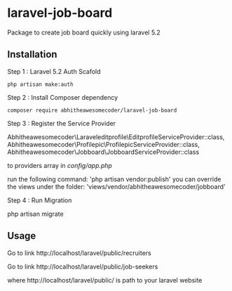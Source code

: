 # laravel-job-board
Package to create job board quickly using laravel 5.2

## Installation

Step 1 : Laravel 5.2 Auth Scafold

    php artisan make:auth
    

Step 2 : Install Composer dependency

    composer require abhitheawesomecoder/laravel-job-board

Step 3 : Register the Service Provider

  Abhitheawesomecoder\Laraveleditprofile\EditprofileServiceProvider::class,
  Abhitheawesomecoder\Profilepic\ProfilepicServiceProvider::class,
  Abhitheawesomecoder\Jobboard\JobboardServiceProvider::class

to providers array in *config/app.php*

run the following command: 'php artisan vendor:publish' you can override the views under the folder: 'views/vendor/abhitheawesomecoder/jobboard' 

Step 4 : Run Migration

php artisan migrate

## Usage

Go to link http://localhost/laravel/public/recruiters

Go to link http://localhost/laravel/public/job-seekers

where http://localhost/laravel/public/ is path to your laravel website

